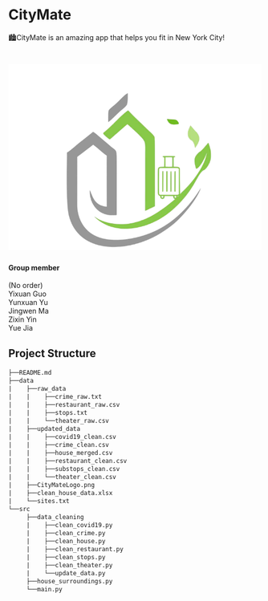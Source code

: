 # CityMate
🏙CityMate is an amazing app that helps you fit in New York City!
<h1 align="center">
  <img src="https://github.com/CMU-DataFocusedPython-Group2/CityMate/blob/main/data/CityMateLogo.png" alt="CityMateLogo" width="600">
</h1>

#### Group member

(No order)
<br>Yixuan Guo 
<br>Yunxuan Yu
<br>Jingwen Ma
<br>Zixin Yin
<br>Yue Jia
 
## Project Structure

    ├──README.md
    ├──data
    |    ├──raw_data
    |    |    ├──crime_raw.txt
    |    |    ├──restaurant_raw.csv
    |    |    ├──stops.txt
    |    |    └──theater_raw.csv
    |    ├──updated_data
    |    |    ├──covid19_clean.csv
    |    |    ├──crime_clean.csv
    |    |    ├──house_merged.csv
    |    |    ├──restaurant_clean.csv
    |    |    ├──substops_clean.csv
    |    |    └──theater_clean.csv
    |    ├──CityMateLogo.png
    |    ├──clean_house_data.xlsx
    |    └──sites.txt   
    └──src
         ├──data_cleaning
         |    ├──clean_covid19.py
         |    ├──clean_crime.py
         |    ├──clean_house.py
         |    ├──clean_restaurant.py
         |    ├──clean_stops.py
         |    ├──clean_theater.py
         |    └──update_data.py
         ├──house_surroundings.py
         └──main.py
